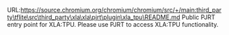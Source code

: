 URL:https://source.chromium.org/chromium/chromium/src/+/main:third_party\tflite\src\third_party\xla\xla\pjrt\plugin\xla_tpu\README.md
Public PJRT entry point for XLA:TPU. Please use PJRT to access XLA:TPU
functionality.